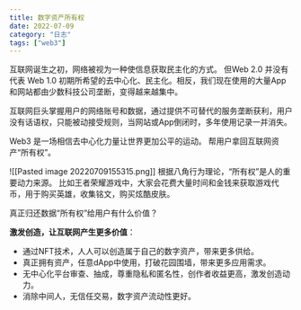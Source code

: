 ```yaml
---
title: 数字资产所有权
date: 2022-07-09
category: "日志"
tags: ["web3"]
---
```

互联网诞生之初，网络被视为一种使信息获取民主化的方式。
但Web 2.0 并没有代表 Web 1.0 初期所希望的去中心化、民主化。相反，我们现在使用的大量App和网站都由少数科技公司垄断，变得越来越集中。

互联网巨头掌握用户的网络账号和数据，通过提供不可替代的服务垄断获利，用户没有话语权，只能被动接受规则，当网站或App倒闭时，多年使用记录一并消失。

Web3 是一场相信去中心化力量让世界更加公平的运动。
帮用户拿回互联网资产“所有权”。

![[Pasted image 20220709155315.png]]
根据八角行为理论，“所有权”是人的重要动力来源。
比如王者荣耀游戏中，大家会花费大量时间和金钱来获取游戏代币，用于购买英雄，收集铭文，购买炫酷皮肤。

真正归还数据“所有权”给用户有什么价值？

**激发创造，让互联网产生更多价值**：
- 通过NFT技术，人人可以创造属于自己的数字资产，带来更多供给。
- 真正拥有资产，任意dApp中使用，打破花园围墙，带来更多应用需求。
- 无中心化平台审查、抽成，尊重隐私和匿名性，创作者收益更高，激发创造动力。
- 消除中间人，无信任交易，数字资产流动性更好。









